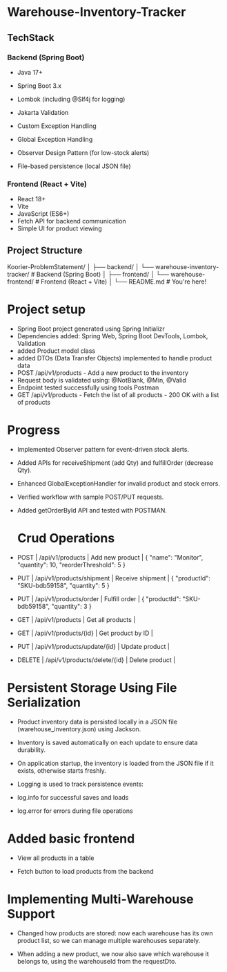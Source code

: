 # Warehouse-Inventory-Tracker


## TechStack

### Backend (Spring Boot)
- Java 17+

- Spring Boot 3.x

- Lombok (including @Slf4j for logging)

- Jakarta Validation

- Custom Exception Handling

- Global Exception Handling

- Observer Design Pattern (for low-stock alerts)

- File-based persistence (local JSON file)

### Frontend (React + Vite)
- React 18+
- Vite
- JavaScript (ES6+)
- Fetch API for backend communication
- Simple UI for product viewing

## Project Structure
Koorier-ProblemStatement/
│
├── backend/
│ └── warehouse-inventory-tracker/ # Backend (Spring Boot)
│
├── frontend/
│ └── warehouse-frontend/ # Frontend (React + Vite)
│
└── README.md # You're here!

# Project setup

- Spring Boot project generated using Spring Initializr
- Dependencies added: Spring Web, Spring Boot DevTools, Lombok, Validation
- added Product model class
- added DTOs (Data Transfer Objects) implemented to handle product data
- POST /api/v1/products - Add a new product to the inventory
- Request body is validated using: @NotBlank, @Min, @Valid
- Endpoint tested successfully using tools Postman
- GET /api/v1/products - Fetch the list of all products - 200 OK with a list of products

# Progress
- Implemented Observer pattern for event-driven stock alerts.
- Added APIs for receiveShipment (add Qty) and fulfillOrder (decrease Qty).
- Enhanced GlobalExceptionHandler for invalid product and stock errors.
- Verified workflow with sample POST/PUT requests.
- Added getOrderById API and tested with POSTMAN.

  # Crud Operations
- POST | /api/v1/products | Add new product |
{
  "name": "Monitor",
  "quantity": 10,
  "reorderThreshold": 5
}

- PUT  | /api/v1/products/shipment | Receive shipment |
{
  "productId": "SKU-bdb59158",
  "quantity": 5
}

- PUT  | /api/v1/products/order | Fulfill order |
{
  "productId": "SKU-bdb59158",
  "quantity": 3
}

- GET  | /api/v1/products | Get all products |
- GET  | /api/v1/products/{id} | Get product by ID |
- PUT  | /api/v1/products/update/{id} | Update product |
- DELETE | /api/v1/products/delete/{id} | Delete product |


# Persistent Storage Using File Serialization
- Product inventory data is persisted locally in a JSON file (warehouse_inventory.json) using Jackson.

- Inventory is saved automatically on each update to ensure data durability.

- On application startup, the inventory is loaded from the JSON file if it exists, otherwise starts freshly.

- Logging is used to track persistence events:

- log.info for successful saves and loads

- log.error for errors during file operations

# Added basic frontend 
- View all products in a table

- Fetch button to load products from the backend

# Implementing Multi-Warehouse Support
- Changed how products are stored: now each warehouse has its own product list, so we can manage multiple warehouses separately.

- When adding a new product, we now also save which warehouse it belongs to, using the warehouseId from the requestDto.


  
